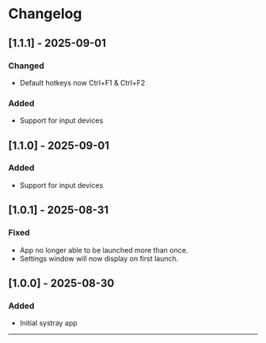 # Changelog

## [1.1.1] - 2025-09-01

### Changed
- Default hotkeys now Ctrl+F1 & Ctrl+F2

### Added
- Support for input devices

## [1.1.0] - 2025-09-01

### Added
- Support for input devices

## [1.0.1] - 2025-08-31

### Fixed
- App no longer able to be launched more than once.
- Settings window will now display on first launch.



## [1.0.0] - 2025-08-30

### Added
- Initial systray app

---
